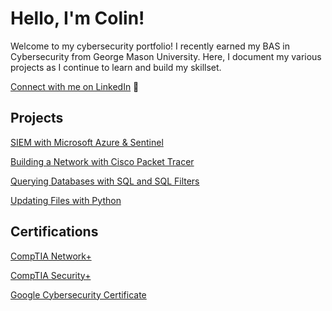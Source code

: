 # Hello, I'm Colin!

Welcome to my cybersecurity portfolio! I recently earned my BAS in Cybersecurity from George Mason University. Here, I document my various projects as I continue to learn and build my skillset.

[Connect with me on LinkedIn](https://www.linkedin.com/in/cmo2901/) 🔗

## Projects

<a href="https://github.com/cmo2901/SIEM-Lab">SIEM with Microsoft Azure & Sentinel</a>

<a href="https://github.com/cmo2901/networklab">Building a Network with Cisco Packet Tracer</a>

<a href="https://github.com/cmo2901/SQL-Lab">Querying Databases with SQL and SQL Filters</a>

<a href="https://google.com">Updating Files with Python</a>

## Certifications

<a href="https://www.credly.com/badges/03d46f1a-9b2b-4f51-9c2d-f1f8b809c435/linked_in?t=snzbm0">CompTIA Network+</a>

<a href="https://www.credly.com/badges/cdfcb845-38a3-442a-b77d-84b6dc45a89d/linked_in">CompTIA Security+</a>

<a href="https://www.credly.com/badges/499e9e03-3864-4ae1-b6c1-b8b216013c23">Google Cybersecurity Certificate</a>
